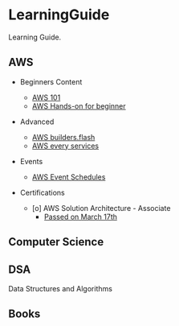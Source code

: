 # LearningGuide

Learning Guide.

## AWS

- Beginners Content

  - [AWS 101](https://aws.amazon.com/jp/aws-jp-introduction/aws-jp-webinar-level-100/)
  - [AWS Hands-on for beginner](https://aws.amazon.com/jp/aws-jp-introduction/aws-jp-webinar-hands-on/)

- Advanced

  - [AWS builders.flash](https://aws.amazon.com/jp/builders-flash/?awsf.filter-name=*all)
  - [AWS every services](https://aws.amazon.com/jp/aws-jp-introduction/aws-jp-webinar-service-cut/)

- Events

  - [AWS Event Schedules](https://aws.amazon.com/jp/events/)

- Certifications

  - [o] AWS Solution Architecture - Associate
    - [Passed on March 17th](https://www.credly.com/badges/2cba3651-bdd2-4ee8-8489-6c65201055e5/public_url)

## Computer Science

## DSA

Data Structures and Algorithms

## Books
